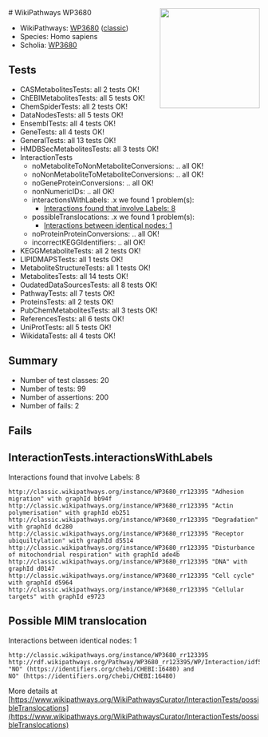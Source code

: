 <img style="float: right; width: 200px" src="https://upload.wikimedia.org/wikipedia/commons/thumb/8/83/Wplogo_with_text_500.png/640px-Wplogo_with_text_500.png" />
# WikiPathways WP3680

* WikiPathways: [WP3680](https://wikipathways.org/pathways/WP3680) ([classic](https://classic.wikipathways.org/instance/WP3680))
* Species: Homo sapiens
* Scholia: [WP3680](https://scholia.toolforge.org/wikipathways/WP3680)
## Tests
* CASMetabolitesTests: all 2 tests OK!
* ChEBIMetabolitesTests: all 5 tests OK!
* ChemSpiderTests: all 2 tests OK!
* DataNodesTests: all 5 tests OK!
* EnsemblTests: all 4 tests OK!
* GeneTests: all 4 tests OK!
* GeneralTests: all 13 tests OK!
* HMDBSecMetabolitesTests: all 3 tests OK!
* InteractionTests
    * noMetaboliteToNonMetaboliteConversions: .. all OK!
    * noNonMetaboliteToMetaboliteConversions: .. all OK!
    * noGeneProteinConversions: .. all OK!
    * nonNumericIDs: .. all OK!
    * interactionsWithLabels: .x we found 1 problem(s):
        * [Interactions found that involve Labels: 8](#630d267f)
    * possibleTranslocations: .x we found 1 problem(s):
        * [Interactions between identical nodes: 1](#1c118206)
    * noProteinProteinConversions: .. all OK!
    * incorrectKEGGIdentifiers: .. all OK!
* KEGGMetaboliteTests: all 2 tests OK!
* LIPIDMAPSTests: all 1 tests OK!
* MetaboliteStructureTests: all 1 tests OK!
* MetabolitesTests: all 14 tests OK!
* OudatedDataSourcesTests: all 8 tests OK!
* PathwayTests: all 7 tests OK!
* ProteinsTests: all 2 tests OK!
* PubChemMetabolitesTests: all 3 tests OK!
* ReferencesTests: all 6 tests OK!
* UniProtTests: all 5 tests OK!
* WikidataTests: all 4 tests OK!


## Summary

* Number of test classes: 20
* Number of tests: 99
* Number of assertions: 200
* Number of fails: 2

## Fails

<a name="630d267f" />

## InteractionTests.interactionsWithLabels

Interactions found that involve Labels: 8
```
http://classic.wikipathways.org/instance/WP3680_rr123395 "Adhesion migration" with graphId bb94f
http://classic.wikipathways.org/instance/WP3680_rr123395 "Actin 
polymerisation" with graphId eb251
http://classic.wikipathways.org/instance/WP3680_rr123395 "Degradation" with graphId dc280
http://classic.wikipathways.org/instance/WP3680_rr123395 "Receptor ubiquiltylation" with graphId d5514
http://classic.wikipathways.org/instance/WP3680_rr123395 "Disturbance of mitochondrial respiration" with graphId ade4b
http://classic.wikipathways.org/instance/WP3680_rr123395 "DNA" with graphId d0147
http://classic.wikipathways.org/instance/WP3680_rr123395 "Cell cycle" with graphId d5964
http://classic.wikipathways.org/instance/WP3680_rr123395 "Cellular targets" with graphId e9723
```

<a name="1c118206" />

## Possible MIM translocation

Interactions between identical nodes: 1
```
http://classic.wikipathways.org/instance/WP3680_rr123395 http://rdf.wikipathways.org/Pathway/WP3680_rr123395/WP/Interaction/idf50f8b "NO" (https://identifiers.org/chebi/CHEBI:16480) and 
NO" (https://identifiers.org/chebi/CHEBI:16480)
```

More details at [https://www.wikipathways.org/WikiPathwaysCurator/InteractionTests/possibleTranslocations](https://www.wikipathways.org/WikiPathwaysCurator/InteractionTests/possibleTranslocations)

